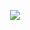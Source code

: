 <p align="center"><img src="https://user-images.githubusercontent.com/48186982/102784848-3ac75300-439d-11eb-986f-47326ec5c539.jpg" /></p>
